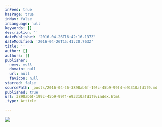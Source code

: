 ```yaml
---
inFeed: true
hasPage: true
inNav: false
inLanguage: null
keywords: []
description: ''
datePublished: '2016-04-26T16:42:16.137Z'
dateModified: '2016-04-26T16:41:20.763Z'
title: ''
author: []
authors: []
publisher:
  name: null
  domain: null
  url: null
  favicon: null
starred: false
sourcePath: _posts/2016-04-26-3898ab6f-199c-45b9-99f4-e93310afd1f9.md
published: true
url: 3898ab6f-199c-45b9-99f4-e93310afd1f9/index.html
_type: Article

---
```

![](https://the-grid-user-content.s3-us-west-2.amazonaws.com/68c1ce55-18bb-4f1e-a469-12e3bf60e929.jpg)